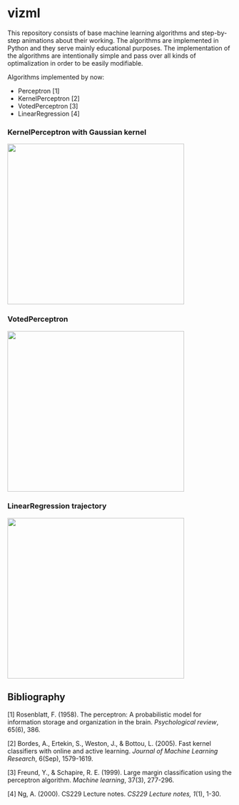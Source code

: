 # vizml

This repository consists of base machine learning algorithms and step-by-step animations about their working. The algorithms are implemented in Python and they serve mainly educational purposes. The implementation of the algorithms are intentionally simple and pass over all kinds of optimalization in order to be easily modifiable.

Algorithms implemented by now:
+ Perceptron [1]
+ KernelPerceptron [2]
+ VotedPerceptron [3]
+ LinearRegression [4]

### KernelPerceptron with Gaussian kernel
<img src="https://github.com/strsz/vizml/blob/master/examples/kernel_perceptron_gaussian.gif" width="396" height="360">

### VotedPerceptron
<img src="https://github.com/strsz/vizml/blob/master/examples/linear_model/voted_perceptron_test_1.gif" width="396" height="360">

### LinearRegression trajectory
<img src="https://github.com/strsz/vizml/blob/master/examples/linear_model/linear_regression_trajectory.gif" width="396" height="360">

## Bibliography
[1] Rosenblatt, F. (1958). The perceptron: A probabilistic model for information storage and organization in the brain. *Psychological review*, 65(6), 386.

[2] Bordes, A., Ertekin, S., Weston, J., & Bottou, L. (2005). Fast kernel classifiers with online and active learning. *Journal of Machine Learning Research*, 6(Sep), 1579-1619.

[3] Freund, Y., & Schapire, R. E. (1999). Large margin classification using the perceptron algorithm. *Machine learning*, 37(3), 277-296.

[4] Ng, A. (2000). CS229 Lecture notes. *CS229 Lecture notes, 1*(1), 1-30.
